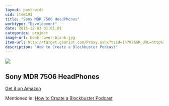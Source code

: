 ```yaml
---
layout: post-wide
uid: item193
title: "Sony MDR 7506 HeadPhones"
worktype: "Development"
date: 2015-12-03 01:01:01
categories: project
image-url: book-cover-blank.jpg
item-url: http://target.georiot.com/Proxy.ashx?tsid=14707&GR_URL=http%3A%2F%2Fwww.amazon.com%2FSony-MDR7506-Professional-Diaphragm-Headphone%2Fdp%2FB000AJIF4E%2F
description: "How to Create a Blockbuster Podcast"
---
```

<a href="http://target.georiot.com/Proxy.ashx?tsid=14707&GR_URL=http%3A%2F%2Fwww.amazon.com%2FSony-MDR7506-Professional-Diaphragm-Headphone%2Fdp%2FB000AJIF4E%2F" target="blank"><img src="../../../../img/thumbs/book-cover-blank.jpg" class="prod-img"></a>
<h2>Sony MDR 7506 HeadPhones</h2>
<p><a href="http://target.georiot.com/Proxy.ashx?tsid=14707&GR_URL=http%3A%2F%2Fwww.amazon.com%2FSony-MDR7506-Professional-Diaphragm-Headphone%2Fdp%2FB000AJIF4E%2F" target="blank">Get it on Amazon</a><p>
<p>Mentioned in: <a href="http://fourhourworkweek.com/2015/01/29/alex-blumberg/" target="blank">How to Create a Blockbuster Podcast</a></p>
